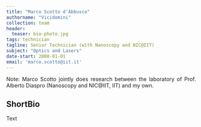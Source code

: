 ```yaml
---
title: "Marco Scotto d'Abbusco"
authorname: "Vicidomini"
collection: team
header:
  teaser: bio-photo.jpg
tags: technician
tagline: Senior Technician (with Nanoscopy and NIC@IIT)
subject: "Optics and Lasers"
date-start: 2008-01-01
email: 'marco.scotto@iit.it'
---
```


<p align= "justify">
Note: Marco Scotto jointly does research between the laboratory of Prof. Alberto Diaspro (Nanoscopy and NIC@IIT, IIT) and my own.

<h2>ShortBio</h2>
Text

<!---{% include author-research-themes.html %}--->
<!---{% include team-member-collaborators.html %}--->
<!---{% include publication-list.html %}--->
